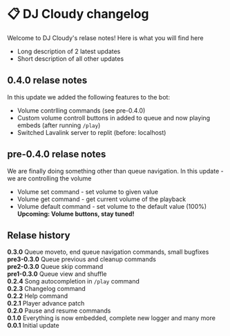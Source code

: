 # 📋 DJ Cloudy changelog
Welcome to DJ Cloudy's relase notes! Here is what you will find here
- Long description of 2 latest updates
- Short description of all other updates

## 0.4.0 relase notes
In this update we added the following features to the bot:
- Volume contrlling commands (see pre-0.4.0)
- Custom volume controll buttons in added to queue and now playing embeds (after running `/play`)
- Switched Lavalink server to replit (before: localhost)

## pre-0.4.0 relase notes
We are finally doing something other than queue navigation. In this update - we are controlling the volume
- Volume set command - set volume to given value
- Volume get command - get current volume of the playback
- Volume default command - set volume to the default value (100%) <br/>
__Upcoming: Volume buttons, stay tuned!__


## Relase history
**0.3.0** Queue moveto, end queue navigation commands, small bugfixes <br/>
**pre3-0.3.0** Queue previous and cleanup commands <br/>
**pre2-0.3.0** Queue skip command <br/>
**pre1-0.3.0** Queue view and shuffle <br/>
**0.2.4** Song autocompletion in `/play` command <br/>
**0.2.3** Changelog command <br/>
**0.2.2** Help command <br/>
**0.2.1** Player advance patch <br/>
**0.2.0** Pause and resume commands <br/>
**0.1.0** Everything is now embedded, complete new logger and many more <br/>
**0.0.1** Initial update

